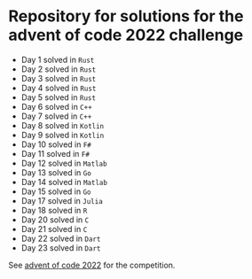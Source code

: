# Repository for solutions for the advent of code 2022 challenge

- Day 1 solved in `Rust`
- Day 2 solved in `Rust`
- Day 3 solved in `Rust`
- Day 4 solved in `Rust`
- Day 5 solved in `Rust`
- Day 6 solved in `C++`
- Day 7 solved in `C++`
- Day 8 solved in `Kotlin`
- Day 9 solved in `Kotlin`
- Day 10 solved in `F#`
- Day 11 solved in `F#`
- Day 12 solved in `Matlab`
- Day 13 solved in `Go`
- Day 14 solved in `Matlab`
- Day 15 solved in `Go`
- Day 17 solved in `Julia`
- Day 18 solved in `R`
- Day 20 solved in `C`
- Day 21 solved in `C`
- Day 22 solved in `Dart`
- Day 23 solved in `Dart`

See [advent of code 2022](https://adventofcode.com/2022) for the competition.
